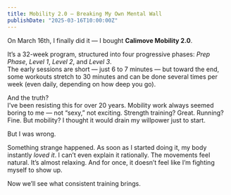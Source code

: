 ```yaml
---
title: Mobility 2.0 – Breaking My Own Mental Wall
publishDate: "2025-03-16T10:00:00Z"
---
```


On March 16th, I finally did it — I bought **Calimove Mobility 2.0**.

It’s a 32-week program, structured into four progressive phases: *Prep Phase*, *Level 1*, *Level 2*, and *Level 3*.  
The early sessions are short — just 6 to 7 minutes — but toward the end, some workouts stretch to 30 minutes and can be done several times per week (even daily, depending on how deep you go).

And the truth?  
I’ve been resisting this for over 20 years. Mobility work always seemed boring to me — not “sexy,” not exciting. Strength training? Great. Running? Fine. But mobility? I thought it would drain my willpower just to start.

But I was wrong.

Something strange happened. As soon as I started doing it, my body instantly *loved it*. I can’t even explain it rationally. The movements feel natural. It’s almost relaxing. And for once, it doesn’t feel like I’m fighting myself to show up.

Now we’ll see what consistent training brings.

